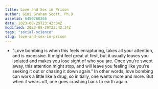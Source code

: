 ```yaml
---
title: Love and Sex in Prison
author: Gini Graham Scott, Ph.D.
assetid: 6450760266
date: 2023-08-29T23:42:34Z
modified: 2023-08-29T23:42:34Z
tags: "social-science"
slug: love-and-sex-in-prison
---
```


*  "Love bombing is when this feels enrapturing, takes all your attention, and is excessive. It might feel great at first, but it usually leaves you isolated and makes you lose sight of who you are. Once you're swept away, this attention might stop, and will leave you feeling like you're seeking it out or chasing it down again." In other words, love bombing can work a little like a drug, so initially, one wants more and more. But when it wears off, one goes crashing back to earth again.

